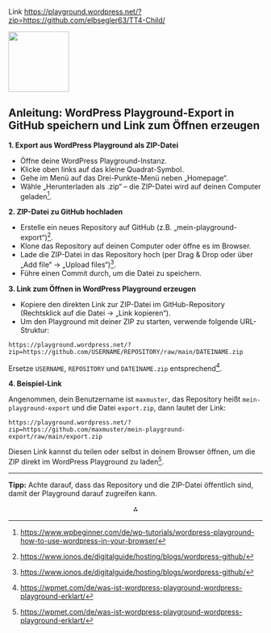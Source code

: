 Link https://playground.wordpress.net/?zip=https://github.com/elbsegler63/TT4-Child/

<img src="https://r2cdn.perplexity.ai/pplx-full-logo-primary-dark%402x.png" class="logo" width="120"/>

## Anleitung: WordPress Playground-Export in GitHub speichern und Link zum Öffnen erzeugen

**1. Export aus WordPress Playground als ZIP-Datei**

- Öffne deine WordPress Playground-Instanz.
- Klicke oben links auf das kleine Quadrat-Symbol.
- Gehe im Menü auf das Drei-Punkte-Menü neben „Homepage“.
- Wähle „Herunterladen als .zip“ – die ZIP-Datei wird auf deinen Computer geladen[^1].

**2. ZIP-Datei zu GitHub hochladen**

- Erstelle ein neues Repository auf GitHub (z.B. „mein-playground-export“)[^5].
- Klone das Repository auf deinen Computer oder öffne es im Browser.
- Lade die ZIP-Datei in das Repository hoch (per Drag \& Drop oder über „Add file“ → „Upload files“)[^5].
- Führe einen Commit durch, um die Datei zu speichern.

**3. Link zum Öffnen in WordPress Playground erzeugen**

- Kopiere den direkten Link zur ZIP-Datei im GitHub-Repository (Rechtsklick auf die Datei → „Link kopieren“).
- Um den Playground mit deiner ZIP zu starten, verwende folgende URL-Struktur:

```
https://playground.wordpress.net/?zip=https://github.com/USERNAME/REPOSITORY/raw/main/DATEINAME.zip
```

Ersetze `USERNAME`, `REPOSITORY` und `DATEINAME.zip` entsprechend[^2].

**4. Beispiel-Link**

Angenommen, dein Benutzername ist `maxmuster`, das Repository heißt `mein-playground-export` und die Datei `export.zip`, dann lautet der Link:

```
https://playground.wordpress.net/?zip=https://github.com/maxmuster/mein-playground-export/raw/main/export.zip
```

Diesen Link kannst du teilen oder selbst in deinem Browser öffnen, um die ZIP direkt im WordPress Playground zu laden[^2].

---

**Tipp:** Achte darauf, dass das Repository und die ZIP-Datei öffentlich sind, damit der Playground darauf zugreifen kann.

<div style="text-align: center">⁂</div>

[^1]: https://www.wpbeginner.com/de/wp-tutorials/wordpress-playground-how-to-use-wordpress-in-your-browser/

[^2]: https://wpmet.com/de/was-ist-wordpress-playground-wordpress-playground-erklart/

[^3]: https://www.wpbeginner.com/de/beginners-guide/beginners-guide-to-using-git-with-wordpress/

[^4]: https://www.dreamhost.com/blog/de/wie-man-wp-mit-github-verwendet/

[^5]: https://www.ionos.de/digitalguide/hosting/blogs/wordpress-github/

[^6]: https://kinsta.com/de/wissensdatenbank/wordpress-seite-exportiert/

[^7]: https://wordpress.github.io/wordpress-playground/quick-start-guide/

[^8]: https://github.com/WordPress/wordpress-playground/discussions/1814
